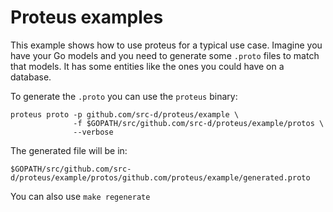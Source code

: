 # Proteus examples

This example shows how to use proteus for a typical use case. Imagine you have your Go models and you need to generate some `.proto` files to match that models.
It has some entities like the ones you could have on a database.

To generate the `.proto` you can use the `proteus` binary:

```
proteus proto -p github.com/src-d/proteus/example \
              -f $GOPATH/src/github.com/src-d/proteus/example/protos \
              --verbose
```

The generated file will be in:

```
$GOPATH/src/github.com/src-d/proteus/example/protos/github.com/proteus/example/generated.proto
```

You can also use `make regenerate`
